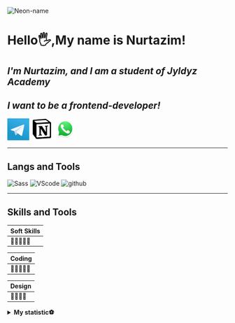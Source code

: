 ![Neon-name]([https://www.notion.so/image/https%3A%2F%2Fs3-us-west-2.amazonaws.com%2Fsecure.notion-static.com%2F8b9ab8b9-b007-4370-a49f-e557cc8dcc02%2Fimage_(1).png?table=block&id=3ece48ce-21a8-4b29-a830-6e9766e93803&spaceId=44728e98-a3c4-4a6c-a871-71c5407488c4&width=2730&userId=cd3e336e-700b-42ac-a311-d778faadee24&cache=v2](https://www.notion.so/image/https%3A%2F%2Fs3-us-west-2.amazonaws.com%2Fsecure.notion-static.com%2Fc3922701-b94e-45c0-bab6-24b5bd76f853%2Fimage.png?table=block&id=3ece48ce-21a8-4b29-a830-6e9766e93803&spaceId=44728e98-a3c4-4a6c-a871-71c5407488c4&width=2000&userId=cd3e336e-700b-42ac-a311-d778faadee24&cache=v2))





# <strong>Hello🖐,My name is Nurtazim!</strong>
## <i> I'm Nurtazim, and I am a student of **Jyldyz Academy** </i>
## <i>I want to be a *frontend-developer*!</i>

[<img width="50px" src="assets/images (2).jpg">](https://t.me/nurtazimkk)
[<img width="50px" height="50px" src="assets/Screenshot_1.png">](https://www.notion.so/nurtazim-janyshbekov-gmail-com-3ece48ce21a84b29a8306e9766e93803)
[<img width="50px" height="50px" src="assets/Screenshot_2.png">](https://api.whatsapp.com/send/?phone=996701757070&text&app_absent=0)
___

## <strong>Langs and Tools</strong>

![Sass](https://img.shields.io/badge/-sass-pink?style=for-the-badge&logo=sass)
![VScode](https://img.shields.io/badge/-VScode-darkblue?style=for-the-badge&logo=visualstudiocode&logoColor=b)
![github](https://img.shields.io/badge/-github-black?style=for-the-badge&logo=github)

----

## <strong> Skills and Tools  </strong>



|Soft Skills|
|---------|
|🥇🥇🥇🥇🥇|

|Coding|
|---------|
|🥇🥇🥇🥇🥇|

|Design|
|---------|
|🥇🥇🥇🥇|

<details>
<summary><b>My statistic⚽</b></summary>

![Nurtazim's Statistic](https://github-readme-stats.vercel.app/api?username=nurtazimjanyshbekov&show_icons=true&theme=radical
)

</details>



